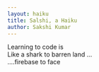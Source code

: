 ```yaml
---
layout: haiku
title: Salshi, a Haiku
author: Sakshi Kumar
---
```

Learning to code is <br>
Like a shark to barren land ... <br>
....firebase to face<br>
